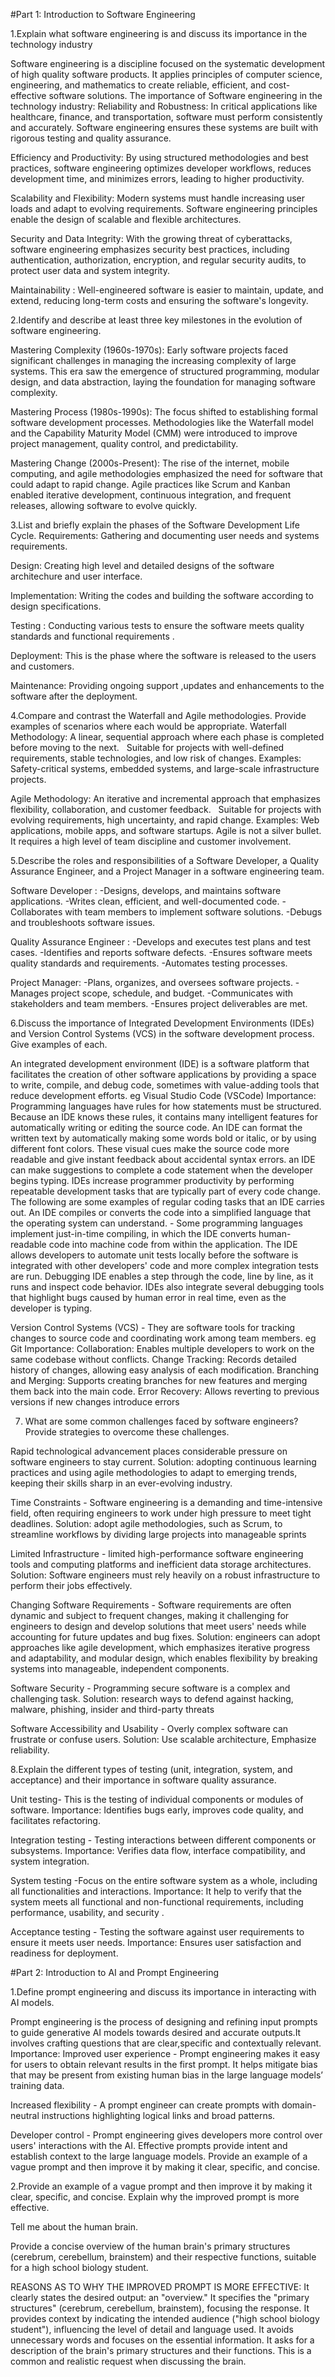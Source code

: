 #Part 1: Introduction to Software Engineering

1.Explain what software engineering is and discuss its importance in the technology industry

Software engineering is a discipline focused on the systematic development of high quality software products. It applies principles of computer science, engineering, and mathematics to create reliable, efficient, and cost-effective software solutions.
The importance of Software engineering in the technology industry:
Reliability and Robustness: In critical applications like healthcare, finance, and transportation, software must perform consistently and accurately. Software engineering ensures these systems are built with rigorous testing and quality assurance.

Efficiency and Productivity: By using structured methodologies and best practices, software engineering optimizes developer workflows, reduces development time, and minimizes errors, leading to higher productivity.

Scalability and Flexibility: Modern systems must handle increasing user loads and adapt to evolving requirements. Software engineering principles enable the design of scalable and flexible architectures.

Security and Data Integrity: With the growing threat of cyberattacks, software engineering emphasizes security best practices, including authentication, authorization, encryption, and regular security audits, to protect user data and system integrity.

Maintainability : Well-engineered software is easier to maintain, update, and extend, reducing long-term costs and ensuring the software's longevity.


2.Identify and describe at least three key milestones in the evolution of software engineering. 

Mastering Complexity (1960s-1970s):
Early software projects faced significant challenges in managing the increasing complexity of large systems. This era saw the emergence of structured programming, modular design, and data abstraction, laying the foundation for managing software complexity.

Mastering Process (1980s-1990s):
The focus shifted to establishing formal software development processes. Methodologies like the Waterfall model and the Capability Maturity Model (CMM) were introduced to improve project management, quality control, and predictability.

Mastering Change (2000s-Present):
The rise of the internet, mobile computing, and agile methodologies emphasized the need for software that could adapt to rapid change. Agile practices like Scrum and Kanban enabled iterative development, continuous integration, and frequent releases, allowing software to evolve quickly.


3.List and briefly explain the phases of the Software Development Life Cycle.
Requirements: Gathering and documenting user needs and systems requirements.

Design: Creating high level and detailed designs of the software architechure and user interface.

Implementation: Writing the codes and building the software according to design specifications.

Testing : Conducting various tests to ensure the software meets quality standards and functional requirements .

Deployment: This is the phase where the software is released to the users and customers.

Maintenance: Providing ongoing support ,updates and enhancements to the software after the deployment.


4.Compare and contrast the Waterfall and Agile methodologies. Provide examples of scenarios where each would be appropriate.
Waterfall Methodology:
A linear, sequential approach where each phase is completed before moving to the next.   
Suitable for projects with well-defined requirements, stable technologies, and low risk of changes.
Examples: Safety-critical systems, embedded systems, and large-scale infrastructure projects.

Agile Methodology: 
An iterative and incremental approach that emphasizes flexibility, collaboration, and customer feedback.   
Suitable for projects with evolving requirements, high uncertainty, and rapid change.
Examples: Web applications, mobile apps, and software startups.
Agile is not a silver bullet. It requires a high level of team discipline and customer involvement.


5.Describe the roles and responsibilities of a Software Developer, a Quality Assurance Engineer, and a Project Manager in a software engineering team.

Software Developer :
-Designs, develops, and maintains software applications.
-Writes clean, efficient, and well-documented code.
-Collaborates with team members to implement software solutions.
-Debugs and troubleshoots software issues.

Quality Assurance Engineer :
-Develops and executes test plans and test cases.
-Identifies and reports software defects.
-Ensures software meets quality standards and requirements.
-Automates testing processes.

Project Manager:
-Plans, organizes, and oversees software projects.
-Manages project scope, schedule, and budget.
-Communicates with stakeholders and team members.
-Ensures project deliverables are met.

6.Discuss the importance of Integrated Development Environments (IDEs) and Version Control Systems (VCS) in the software development process. Give examples of each.

An integrated development environment (IDE) is a software platform that facilitates the creation of other software applications by providing a space to write, compile, and debug code, sometimes with value-adding tools that reduce development efforts. eg Visual Studio Code (VSCode)
Importance:
Programming languages have rules for how statements must be structured. Because an IDE knows these rules, it contains many intelligent features for automatically writing or editing the source code.
An IDE can format the written text by automatically making some words bold or italic, or by using different font colors. These visual cues make the source code more readable and give instant feedback about accidental syntax errors.
an IDE can make suggestions to complete a code statement when the developer begins typing.
IDEs increase programmer productivity by performing repeatable development tasks that are typically part of every code change. The following are some examples of regular coding tasks that an IDE carries out.
An IDE compiles or converts the code into a simplified language that the operating system can understand. - Some programming languages implement just-in-time compiling, in which the IDE converts human-readable code into machine code from within the application.
The IDE allows developers to automate unit tests locally before the software is integrated with other developers' code and more complex integration tests are run.
Debugging IDE enables a step through the code, line by line, as it runs and inspect code behavior. IDEs also integrate several debugging tools that highlight bugs caused by human error in real time, even as the developer is typing.

Version Control Systems (VCS) - They are software tools for tracking changes to source code and coordinating work among team members. eg Git
Importance:
Collaboration: Enables multiple developers to work on the same codebase without conflicts.
Change Tracking: Records detailed history of changes, allowing easy analysis of each modification. 
Branching and Merging: Supports creating branches for new features and merging them back into the main code.
Error Recovery: Allows reverting to previous versions if new changes introduce errors

7. What are some common challenges faced by software engineers? Provide strategies to overcome these challenges.

Rapid technological advancement places considerable pressure on software engineers to stay current.
 Solution: adopting continuous learning practices and using agile methodologies to adapt to emerging trends, keeping their skills sharp in an ever-evolving industry. 
 
Time Constraints - Software engineering is a demanding and time-intensive field, often requiring engineers to work under high pressure to meet tight deadlines.
 Solution: adopt agile methodologies, such as Scrum, to streamline workflows by dividing large projects into manageable sprints 
 
Limited Infrastructure - limited high-performance software engineering tools and computing platforms and inefficient data storage architectures. 
Solution: Software engineers must rely heavily on a robust infrastructure to perform their jobs effectively.
 
Changing Software Requirements - Software requirements are often dynamic and subject to frequent changes, making it challenging for engineers to design and develop solutions that meet users' needs while accounting for future updates and bug fixes. 
Solution: engineers can adopt approaches like agile development, which emphasizes iterative progress and adaptability, and modular design, which enables flexibility by breaking systems into manageable, independent components.

Software Security - Programming secure software is a complex and challenging task. 
Solution: research ways to defend against hacking, malware, phishing, insider and third-party threats

Software Accessibility and Usability - Overly complex software can frustrate or confuse users. 
Solution: Use scalable architecture, Emphasize reliability.

8.Explain the different types of testing (unit, integration, system, and acceptance) and their importance in software quality assurance.

Unit testing- This is the testing of individual components or modules of software.
Importance: Identifies bugs early, improves code quality, and facilitates refactoring.

Integration testing  - Testing interactions between different components or subsystems.
Importance: Verifies data flow, interface compatibility, and system integration.

System testing -Focus on the entire software system as a whole, including all functionalities and interactions.
Importance: It help to verify that the system meets all functional and non-functional requirements, including performance, usability, and security .

Acceptance testing - Testing the software against user requirements to ensure it meets user needs.
Importance: Ensures user satisfaction and readiness for deployment.


#Part 2: Introduction to AI and Prompt Engineering

1.Define prompt engineering and discuss its importance in interacting with AI models.

Prompt engineering is the process of designing and refining input prompts to guide generative AI models towards desired and accurate outputs.It involves crafting questions that are clear,specific and contextually relevant.
Importance:
Improved user experience - Prompt engineering makes it easy for users to obtain relevant results in the first prompt. It helps mitigate bias that may be present from existing human bias in the large language models’ training data.

Increased flexibility - A prompt engineer can create prompts with domain-neutral instructions highlighting logical links and broad patterns.

Developer control - Prompt engineering gives developers more control over users' interactions with the AI. Effective prompts provide intent and establish context to the large language models. Provide an example of a vague prompt and then improve it by making it clear, specific, and concise.

2.Provide an example of a vague prompt and then improve it by making it clear, specific, and concise. Explain why the improved prompt is more effective.

Tell me about the human brain.

Provide a concise overview of the human brain's primary structures (cerebrum, cerebellum, brainstem) and their respective functions, suitable for a high school biology student.

REASONS AS TO WHY THE IMPROVED PROMPT IS MORE EFFECTIVE:
It clearly states the desired output: an "overview."
It specifies the "primary structures" (cerebrum, cerebellum, brainstem), focusing the response.
It provides context by indicating the intended audience ("high school biology student"), influencing the level of detail and language used.
It avoids unnecessary words and focuses on the essential information.
It asks for a description of the brain's primary structures and their functions. This is a common and realistic request when discussing the brain.


